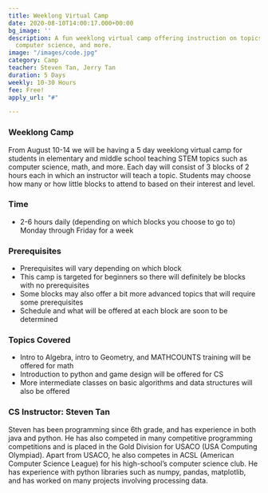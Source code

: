 ```yaml
---
title: Weeklong Virtual Camp
date: 2020-08-10T14:00:17.000+00:00
bg_image: ''
description: A fun weeklong virtual camp offering instruction on topics such as math,
  computer science, and more.
image: "/images/code.jpg"
category: Camp
teacher: Steven Tan, Jerry Tan
duration: 5 Days
weekly: 10-30 Hours
fee: Free!
apply_url: "#"

---
```

### Weeklong Camp

From August 10-14 we will be having a 5 day weeklong virtual camp for students in elementary and middle school teaching STEM topics such as computer science, math, and more. Each day will consist of 3 blocks of 2 hours each in which an instructor will teach a topic. Students may choose how many or how little blocks to attend to based on their interest and level.

### Time

* 2-6 hours daily (depending on which blocks you choose to go to) Monday through Friday for a week

### Prerequisites

* Prerequisites will vary depending on which block
* This camp is targeted for beginners so there will definitely be blocks with no prerequisites
* Some blocks may also offer a bit more advanced topics that will require some prerequisites
* Schedule and what will be offered at each block are soon to be determined

### Topics Covered

* Intro to Algebra, intro to Geometry, and MATHCOUNTS training will be offered for math
* Introduction to python and game design will be offered for CS
* More intermediate classes on basic algorithms and data structures will also be offered

### CS Instructor: Steven Tan

Steven has been programming since 6th grade, and has experience in both java and python. He has also competed in many competitive programming competitions and is placed in the Gold Division for USACO (USA Computing Olympiad). Apart from USACO, he also competes in ACSL (American Computer Science League) for his high-school’s computer science club. He has experience with python libraries such as numpy, pandas, matplotlib, and has worked on many projects involving processing data.
